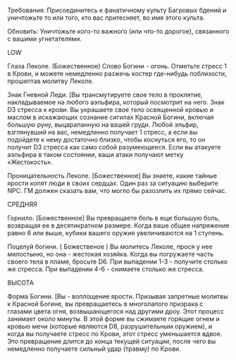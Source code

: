 Требования: Присоединитесь к фанатичному культу Багровых бдений и уничтожьте то или того, кто вас притесняет, во имя этого культа.

Обновить: Уничтожьте кого-то важного (или что-то дорогое), связанного с вашими угнетателями.  
  
LOW

Глаза Леколе. (Божественное) Слово Богини - огонь. Отметьте стресс 1 в Крови, и можете немедленно разжечь костер где-нибудь поблизости, прошептав молитву Леколе.  
  
Знак Гневной Леди. [Вы трансмутируете свое тело в проклятие, накладываемое на любого аэльфира, который посмотрит на него. Знак D3 стресса к крови. Вы украшаете свое тело освященной кровью и маслом в искажающих сознание сигилах Красной Богини, включая большую руну, выцарапанную на вашей груди. Любой эльфир, взглянувший на вас, немедленно получает 1 стресс, а если вы подойдете к нему достаточно близко, чтобы коснуться его, то он получит D3 стресса как само собой разумеющееся. Если вы атакуете аэльфира в таком состоянии, ваши атаки получают метку «Жестокость».  
  
Проницательность Леколе. [Божественное] Вы знаете, какие тайные ярости копят люди в своих сердцах. Один раз за ситуацию выберите NPC. ГМ должен сказать вам, что могло бы разозлить их прямо сейчас.  
  
СРЕДНЯЯ

Горнило. [Божественное] Вы превращаете боль в еще большую боль, возвращая ее в десятикратном размере. Когда ваше общее напряжение равно 6 или выше, кубики вашего оружия увеличиваются на 1 ступень.  
  
Поцелуй богини. ( Божественое ) Вы молитесь Леколе, прося у нее милостыню, но она - жестокая хозяйка. Когда вы погружаете часть своего тела в пламя, бросьте D6. При выпадении 1-3 - получите столько же стресса. При выпадении 4-6 - снимаете столько же стресса.  
  
ВЫСОТА

Форма Богини. [Вы - воплощение ярости. Призывая запретные молитвы к Красной Богине, вы превращаетесь в многолапого призрака с глазами цвета огня, возвышающегося над другими дроу. Этот процесс занимает около минуты. В этой форме вы сжимаете горящие огнем и кровью мечи (которые являются D8, разрушительным оружием), и когда вы получаете стресс по Крови, этот стресс уменьшается вдвое. Это превращение длится до конца текущей ситуации, после чего вы немедленно получаете сильный удар (травму) по Крови.